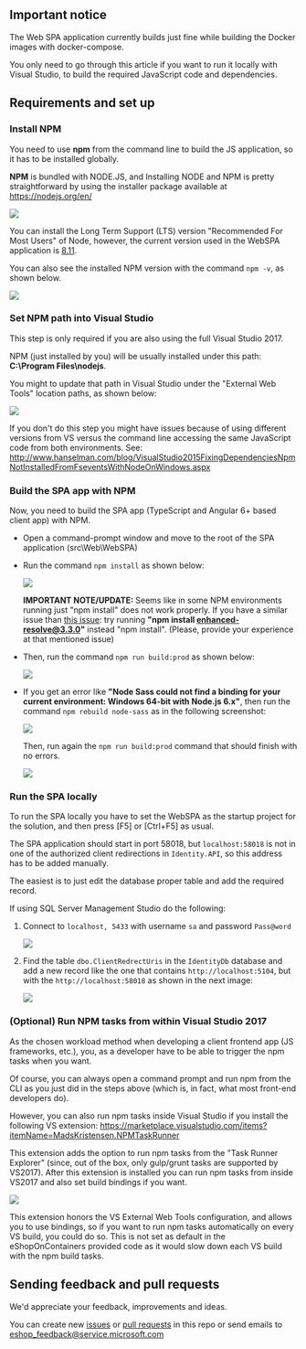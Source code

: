 ## Important notice

The Web SPA application currently builds just fine while building the Docker images with docker-compose.

You only need to go through this article if you want to run it locally with Visual Studio, to build the required JavaScript code and dependencies.

## Requirements and set up

### Install NPM

You need to use **npm** from the command line to build the JS application, so it has to be installed globally.

**NPM** is bundled with NODE.JS, and Installing NODE and NPM is pretty straightforward by using the installer package available at https://nodejs.org/en/

![](img/spa/installing_npm_node.png)

You can install the Long Term Support (LTS) version "Recommended For Most Users" of Node, however, the current version used in the WebSPA application is [8.11](https://nodejs.org/download/release/v8.11.4/).

You can also see the installed NPM version with the command `npm -v`, as shown below.

![](img/spa/npm-versions-powershell.png)

### Set NPM path into Visual Studio

This step is only required if you are also using the full Visual Studio 2017.

NPM (just installed by you) will be usually installed under this path:
**C:\Program Files\nodejs**.

You might to update that path in Visual Studio under the "External Web Tools" location paths, as shown below:

![](img/spa/vs-tools-path-custom-node.png)

If you don't do this step you might have issues because of using different versions from VS versus the command line accessing the same JavaScript code from both environments.
See:
http://www.hanselman.com/blog/VisualStudio2015FixingDependenciesNpmNotInstalledFromFseventsWithNodeOnWindows.aspx

### Build the SPA app with NPM

Now, you need to build the SPA app (TypeScript and Angular 6+ based client app) with NPM.

- Open a command-prompt window and move to the root of the SPA application (src\Web\WebSPA\)

- Run the command `npm install` as shown below:

  ![](img/spa/npm-install.png)

   **IMPORTANT NOTE/UPDATE:** Seems like in some NPM environments running just "npm install" does not work properly. If you have a similar issue than [this issue](https://github.com/dotnet-architecture/eShopOnContainers/issues/253): try running **"npm install enhanced-resolve@3.3.0"** instead "npm install". (Please, provide your experience at that mentioned issue)

- Then, run the command `npm run build:prod` as shown below:

   ![](img/spa/npm-run-build-prod.png)

- If you get an error like **"Node Sass could not find a binding for your current environment: Windows 64-bit with Node.js 6.x"**, then run the command `npm rebuild node-sass` as in the following screenshot:

    ![](img/spa/npm-rebuild-node-sass.png)

    Then, run again the `npm run build:prod` command that should finish with no errors.

    ![](img/spa/npm-run-build-prod-no-errors.png)

### Run the SPA locally

To run the SPA locally you have to set the WebSPA as the startup project for the solution, and then press [F5] or [Ctrl+F5] as usual.

The SPA application should start in port 58018, but `localhost:58018` is not in one of the authorized client redirections in `Identity.API`, so this address has to be added manually.

The easiest is to just edit the database proper table and add the required record.

If using SQL Server Management Studio do the following:

1. Connect to `localhost, 5433` with username `sa` and password `Pass@word`

   ![](img/spa/ssms-login.png)

2. Find the table `dbo.ClientRedrectUris` in the `IdentityDb` database and add a new record like the one that contains `http://localhost:5104`, but with the `http://localhost:58018` as shown in the next image:

   ![](img/spa/add-client-redirect-uri.png)

### (Optional) Run NPM tasks from within Visual Studio 2017

As the chosen workload method when developing a client frontend app (JS frameworks, etc.), you, as a developer have to be able to trigger the npm tasks when you want.

Of course, you can always open a command prompt and run npm from the CLI as you just did in the steps above (which is, in fact, what most front-end developers do).

However, you can also run npm tasks inside Visual Studio if you install the following VS extension: https://marketplace.visualstudio.com/items?itemName=MadsKristensen.NPMTaskRunner

This extension adds the option to run npm tasks from the "Task Runner Explorer" (since, out of the box, only gulp/grunt tasks are supported by VS2017). After this extension is installed you can run npm tasks from inside VS2017 and also set build bindings if you want.

![](img/spa/task-runner-with-npm-extension.png)

This extension honors the VS External Web Tools configuration, and allows you to use bindings, so if you want to run npm tasks automatically on every VS build, you could do so. This is not set as default in the eShopOnContainers provided code as it would slow down each VS build with the npm build tasks.

## Sending feedback and pull requests

We'd appreciate your feedback, improvements and ideas.

You can create new [issues](https://github.com/dotnet-architecture/eShopOnContainers/issues) or [pull requests](https://github.com/dotnet-architecture/eShopOnContainers/pulls) in this repo or send emails to [eshop_feedback@service.microsoft.com](mailto:eshop_feedback@service.microsoft.com)
